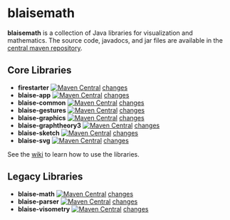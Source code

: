 # blaisemath
**blaisemath** is a collection of Java libraries for visualization and mathematics. The source code, javadocs, and jar files are available in the  [central maven repository](http://search.maven.org/#search%7Cga%7C1%7Cg%3A%22com.googlecode.blaisemath%22).

## Core Libraries
- **firestarter** [![Maven Central](https://maven-badges.herokuapp.com/maven-central/com.googlecode.blaisemath/firestarter/badge.svg)](https://maven-badges.herokuapp.com/maven-central/com.googlecode.blaisemath/firestarter) [changes](https://github.com/triathematician/blaisemath/wiki/Firestarter-change-log)
- **blaise-app** [![Maven Central](https://maven-badges.herokuapp.com/maven-central/com.googlecode.blaisemath/blaise-app/badge.svg)](https://maven-badges.herokuapp.com/maven-central/com.googlecode.blaisemath/blaise-app) [changes](https://github.com/triathematician/blaisemath/wiki/BlaiseApp-change-log)
- **blaise-common** [![Maven Central](https://maven-badges.herokuapp.com/maven-central/com.googlecode.blaisemath/blaise-common/badge.svg)](https://maven-badges.herokuapp.com/maven-central/com.googlecode.blaisemath/blaise-common) [changes](https://github.com/triathematician/blaisemath/wiki/BlaiseCommon-change-log)
- **blaise-gestures** [![Maven Central](https://maven-badges.herokuapp.com/maven-central/com.googlecode.blaisemath/blaise-gestures/badge.svg)](https://maven-badges.herokuapp.com/maven-central/com.googlecode.blaisemath/blaise-gestures) [changes](https://github.com/triathematician/blaisemath/wiki/BlaiseGestures-change-log)
- **blaise-graphics** [![Maven Central](https://maven-badges.herokuapp.com/maven-central/com.googlecode.blaisemath/blaise-graphics/badge.svg)](https://maven-badges.herokuapp.com/maven-central/com.googlecode.blaisemath/blaise-graphics) [changes](https://github.com/triathematician/blaisemath/wiki/BlaiseGraphics-change-log)
- **blaise-graphtheory3** [![Maven Central](https://maven-badges.herokuapp.com/maven-central/com.googlecode.blaisemath/blaise-graphtheory3/badge.svg)](https://maven-badges.herokuapp.com/maven-central/com.googlecode.blaisemath/blaise-graphtheory3) [changes](https://github.com/triathematician/blaisemath/wiki/BlaiseGraphTheory-change-log)
- **blaise-sketch** [![Maven Central](https://maven-badges.herokuapp.com/maven-central/com.googlecode.blaisemath/blaise-sketch/badge.svg)](https://maven-badges.herokuapp.com/maven-central/com.googlecode.blaisemath/blaise-sketch) [changes](https://github.com/triathematician/blaisemath/wiki/BlaiseSketch-change-log)
- **blaise-svg** [![Maven Central](https://maven-badges.herokuapp.com/maven-central/com.googlecode.blaisemath/blaise-svg/badge.svg)](https://maven-badges.herokuapp.com/maven-central/com.googlecode.blaisemath/blaise-svg) [changes](https://github.com/triathematician/blaisemath/wiki/BlaiseSvg-change-log)

See the [wiki](https://github.com/triathematician/blaisemath/wiki) to learn how to use the libraries.

## Legacy Libraries

- **blaise-math** [![Maven Central](https://maven-badges.herokuapp.com/maven-central/com.googlecode.blaisemath/blaise-math/badge.svg)](https://maven-badges.herokuapp.com/maven-central/com.googlecode.blaisemath/blaise-math) [changes](https://github.com/triathematician/blaisemath/wiki/BlaiseMath-change-log)
- **blaise-parser** [![Maven Central](https://maven-badges.herokuapp.com/maven-central/com.googlecode.blaisemath/blaise-parser/badge.svg)](https://maven-badges.herokuapp.com/maven-central/com.googlecode.blaisemath/blaise-parser) [changes](https://github.com/triathematician/blaisemath/wiki/BlaiseParser-change-log)
- **blaise-visometry** [![Maven Central](https://maven-badges.herokuapp.com/maven-central/com.googlecode.blaisemath/blaise-visometry/badge.svg)](https://maven-badges.herokuapp.com/maven-central/com.googlecode.blaisemath/blaise-visometry) [changes](https://github.com/triathematician/blaisemath/wiki/BlaiseVisometry-change-log)
